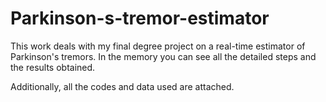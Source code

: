 # Parkinson-s-tremor-estimator

This work deals with my final degree project on a real-time estimator of Parkinson's tremors. In the memory you can see all the detailed steps and the results obtained.

Additionally, all the codes and data used are attached.
